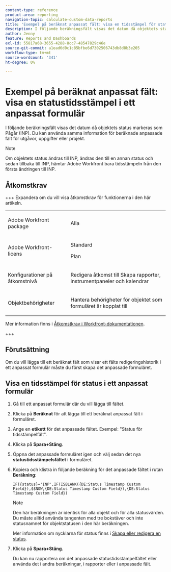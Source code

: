 ```yaml
---
content-type: reference
product-area: reporting
navigation-topic: calculate-custom-data-reports
title: 'Exempel på beräknat anpassat fält: visa en tidsstämpel för status i ett anpassat formulär'
description: I följande beräkningsfält visas det datum då objektets status markeras som Pågår (INP). Du kan använda samma information för beräknade anpassade fält för utgåvor, uppgifter eller projekt.
author: Jenny
feature: Reports and Dashboards
exl-id: 55817a68-3655-4288-8cc7-48547829c46e
source-git-commit: a1ead6d0c1c85bfbe6d7302506743db8d8b3e205
workflow-type: tm+mt
source-wordcount: '341'
ht-degree: 0%

---
```


# Exempel på beräknat anpassat fält: visa en statustidsstämpel i ett anpassat formulär

I följande beräkningsfält visas det datum då objektets status markeras som Pågår (INP). Du kan använda samma information för beräknade anpassade fält för utgåvor, uppgifter eller projekt.

>[!NOTE]
>
>Om objektets status ändras till INP, ändras den till en annan status och sedan tillbaka till INP, hämtar Adobe Workfront bara tidsstämpeln från den första ändringen till INP.

## Åtkomstkrav

+++ Expandera om du vill visa åtkomstkrav för funktionerna i den här artikeln.

<table style="table-layout:auto"> 
 <col> 
 <col> 
 <tbody> 
  <tr> 
   <td> <p>Adobe Workfront package</p> </td> 
   <td><p>Alla</p></td> 
  </tr> 
  <tr> 
   <td> <p>Adobe Workfront-licens</p> </td> 
   <td>
      <p>Standard</p>
      <p>Plan</p></td>
  </tr> 
  <tr> 
   <td><p>Konfigurationer på åtkomstnivå</p></td> 
   <td> <p>Redigera åtkomst till Skapa rapporter, instrumentpaneler och kalendrar</p> </td> 
  </tr> 
  <tr> 
   <td> <p>Objektbehörigheter</p> </td> 
   <td> <p>Hantera behörigheter för objektet som formuläret är kopplat till</p></td> 
  </tr> 
 </tbody> 
</table>

Mer information finns i [Åtkomstkrav i Workfront-dokumentationen](/help/quicksilver/administration-and-setup/add-users/access-levels-and-object-permissions/access-level-requirements-in-documentation.md).

+++

## Förutsättning

Om du vill lägga till ett beräknat fält som visar ett fälts redigeringshistorik i ett anpassat formulär måste du först skapa det anpassade formuläret.

## Visa en tidsstämpel för status i ett anpassat formulär

1. Gå till ett anpassat formulär där du vill lägga till fältet.
1. Klicka på **Beräknat** för att lägga till ett beräknat anpassat fält i formuläret.
1. Ange en **etikett** för det anpassade fältet. Exempel: &quot;Status för tidsstämpelfält&quot;.
1. Klicka på **Spara+Stäng**.
1. Öppna det anpassade formuläret igen och välj sedan det nya **statustidsstämpelsfältet** i formuläret.
1. Kopiera och klistra in följande beräkning för det anpassade fältet i rutan **Beräkning**:

   ```
   IF({status}='INP',IF(ISBLANK({DE:Status Timestamp Custom Field}),$$NOW,{DE:Status Timestamp Custom Field}),{DE:Status Timestamp Custom Field})  
   ```

   >[!NOTE]
   >
   >Den här beräkningen är identisk för alla objekt och för alla statusvärden. Du måste alltid använda tangenten med tre bokstäver och inte statusnamnet för objektstatusen i den här beräkningen.
   >
   >Mer information om nycklarna för status finns i [Skapa eller redigera en status](../../../administration-and-setup/customize-workfront/creating-custom-status-and-priority-labels/create-or-edit-a-status.md).

1. Klicka på **Spara+Stäng**.

   Du kan nu rapportera om det anpassade statustidsstämpelfältet eller använda det i andra beräkningar, i rapporter eller i anpassade fält.

